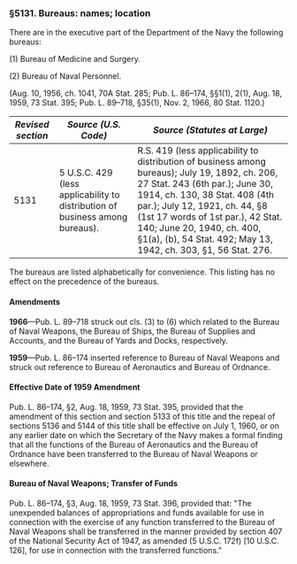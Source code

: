 ### §5131. Bureaus: names; location ###

There are in the executive part of the Department of the Navy the following bureaus:

(1) Bureau of Medicine and Surgery.

(2) Bureau of Naval Personnel.

(Aug. 10, 1956, ch. 1041, 70A Stat. 285; Pub. L. 86–174, §§1(1), 2(1), Aug. 18, 1959, 73 Stat. 395; Pub. L. 89–718, §35(1), Nov. 2, 1966, 80 Stat. 1120.)

|*Revised section*|                            *Source (U.S. Code)*                            |                                                                                                                                                      *Source (Statutes at Large)*                                                                                                                                                       |
|-----------------|----------------------------------------------------------------------------|-----------------------------------------------------------------------------------------------------------------------------------------------------------------------------------------------------------------------------------------------------------------------------------------------------------------------------------------|
|      5131       |5 U.S.C. 429 (less applicability to distribution of business among bureaus).|R.S. 419 (less applicability to distribution of business among bureaus); July 19, 1892, ch. 206, 27 Stat. 243 (6th par.); June 30, 1914, ch. 130, 38 Stat. 408 (4th par.); July 12, 1921, ch. 44, §8 (1st 17 words of 1st par.), 42 Stat. 140; June 20, 1940, ch. 400, §1(a), (b), 54 Stat. 492; May 13, 1942, ch. 303, §1, 56 Stat. 276.|

The bureaus are listed alphabetically for convenience. This listing has no effect on the precedence of the bureaus.

#### Amendments ####

**1966**—Pub. L. 89–718 struck out cls. (3) to (6) which related to the Bureau of Naval Weapons, the Bureau of Ships, the Bureau of Supplies and Accounts, and the Bureau of Yards and Docks, respectively.

**1959**—Pub. L. 86–174 inserted reference to Bureau of Naval Weapons and struck out reference to Bureau of Aeronautics and Bureau of Ordnance.

#### Effective Date of 1959 Amendment ####

Pub. L. 86–174, §2, Aug. 18, 1959, 73 Stat. 395, provided that the amendment of this section and section 5133 of this title and the repeal of sections 5136 and 5144 of this title shall be effective on July 1, 1960, or on any earlier date on which the Secretary of the Navy makes a formal finding that all the functions of the Bureau of Aeronautics and the Bureau of Ordnance have been transferred to the Bureau of Naval Weapons or elsewhere.

#### Bureau of Naval Weapons; Transfer of Funds ####

Pub. L. 86–174, §3, Aug. 18, 1959, 73 Stat. 396, provided that: "The unexpended balances of appropriations and funds available for use in connection with the exercise of any function transferred to the Bureau of Naval Weapons shall be transferred in the manner provided by section 407 of the National Security Act of 1947, as amended (5 U.S.C. 172f) [10 U.S.C. 126], for use in connection with the transferred functions."
